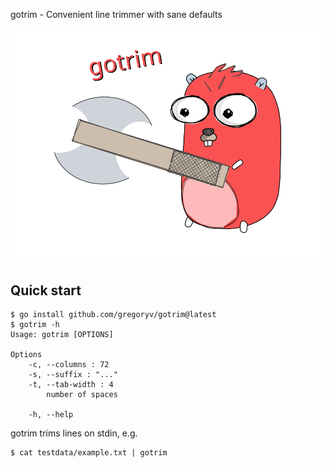 gotrim - Convenient line trimmer with sane defaults

![](./gotrim_logo.svg)

## Quick start

    $ go install github.com/gregoryv/gotrim@latest
    $ gotrim -h
    Usage: gotrim [OPTIONS]
    
    Options
        -c, --columns : 72
        -s, --suffix : "..."
        -t, --tab-width : 4
            number of spaces
    
        -h, --help


gotrim trims lines on stdin, e.g.

    $ cat testdata/example.txt | gotrim
